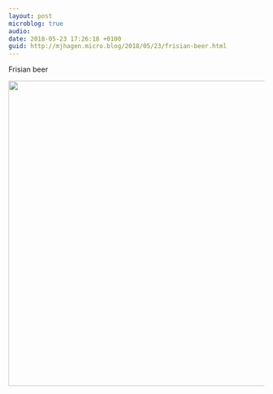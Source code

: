 ```yaml
---
layout: post
microblog: true
audio: 
date: 2018-05-23 17:26:18 +0100
guid: http://mjhagen.micro.blog/2018/05/23/frisian-beer.html
---
```

Frisian beer

<img src="http://mjhagen.micro.blog/uploads/2018/e6031a89c4.jpg" width="600" height="600" />
